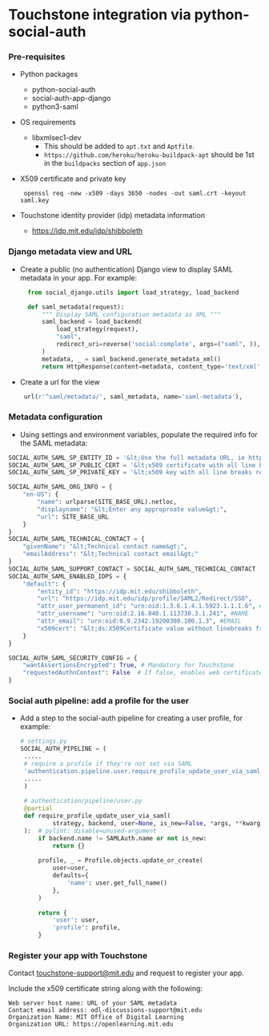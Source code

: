 # Touchstone integration via python-social-auth

### Pre-requisites
- Python packages
  - python-social-auth
  - social-auth-app-django
  - python3-saml
  
- OS requirements
  - libxmlsec1-dev
    - This should be added to `apt.txt` and `Aptfile`.
    - `https://github.com/heroku/heroku-buildpack-apt` should be 1st in the `buildpacks` section of `app.json`
    
- X509 certificate and private key
  ```shell
   openssl req -new -x509 -days 3650 -nodes -out saml.crt -keyout saml.key
   ```
   
- Touchstone identity provider (idp) metadata information
  - https://idp.mit.edu/idp/shibboleth
  
### Django metadata view and URL
- Create a public (no authentication) Django view to display SAML metadata in your app. For example:
  ```python
    from social_django.utils import load_strategy, load_backend
  
    def saml_metadata(request):
        """ Display SAML configuration metadata as XML """
        saml_backend = load_backend(
            load_strategy(request),
            "saml",
            redirect_uri=reverse('social:complete', args=("saml", )),
        )
        metadata, _ = saml_backend.generate_metadata_xml()
        return HttpResponse(content=metadata, content_type='text/xml')
  ```
- Create a url for the view
   ```python
    url(r'^saml/metadata/', saml_metadata, name='saml-metadata'),
   ```  

### Metadata configuration
- Using settings and environment variables, populate the required info for the SAML metadata:
```python
SOCIAL_AUTH_SAML_SP_ENTITY_ID = '&lt;Use the full metadata URL, ie https://myserver.edu/saml/metadata&gt>'
SOCIAL_AUTH_SAML_SP_PUBLIC_CERT = '&lt;x509 certificate with all line breaks removed&gt>'
SOCIAL_AUTH_SAML_SP_PRIVATE_KEY = '&lt;x509 key with all line breaks removed&gt>'

SOCIAL_AUTH_SAML_ORG_INFO = {
    "en-US": {
        "name": urlparse(SITE_BASE_URL).netloc,
        "displayname": "&lt;Enter any approproate value&gt;",
        "url": SITE_BASE_URL
    }
}
SOCIAL_AUTH_SAML_TECHNICAL_CONTACT = {
    "givenName": "&lt;Technical contact name&gt;",
    "emailAddress": "&lt;Technical contact email&gt;"
}
SOCIAL_AUTH_SAML_SUPPORT_CONTACT = SOCIAL_AUTH_SAML_TECHNICAL_CONTACT
SOCIAL_AUTH_SAML_ENABLED_IDPS = {
    "default": {
        "entity_id": "https://idp.mit.edu/shibboleth",
        "url": "https://idp.mit.edu/idp/profile/SAML2/Redirect/SSO",
        "attr_user_permanent_id": "urn:oid:1.3.6.1.4.1.5923.1.1.1.6", #EPPN
        "attr_username": "urn:oid:2.16.840.1.113730.3.1.241", #NAME
        "attr_email": "urn:oid:0.9.2342.19200300.100.1.3", #EMAIL
        "x509cert": "&lt;ds:X509Certificate value without linebreaks from Touchstone idp metadata&gt;",
    }
}

SOCIAL_AUTH_SAML_SECURITY_CONFIG = {
    "wantAssertionsEncrypted": True, # Mandatory for Touchstone
    "requestedAuthnContext": False  # If false, enables web certificate option in Touchstone
}

```


### Social auth pipeline: add a profile for the user

- Add a step to the social-auth pipeline for creating a user profile, for example:

   ```python
   # settings.py
   SOCIAL_AUTH_PIPELINE = (
    .....
    # require a profile if they're not set via SAML
    'authentication.pipeline.user.require_profile_update_user_via_saml',
    .....
    )
    
    # authentication/pipeline/user.py
    @partial
    def require_profile_update_user_via_saml(
            strategy, backend, user=None, is_new=False, *args, **kwargs
    ):  # pylint: disable=unused-argument    
        if backend.name != SAMLAuth.name or not is_new:
            return {}
    
        profile, _ = Profile.objects.update_or_create(
            user=user,
            defaults={
                'name': user.get_full_name()
            },
        )
    
        return {
            'user': user,
            'profile': profile,
        }
   ```

### Register your app with Touchstone

Contact touchstone-support@mit.edu and request to register your app.  

Include the x509 certificate string along with the following:
```
Web server host name: URL of your SAML metadata
Contact email address: odl-discussions-support@mit.edu
Organization Name: MIT Office of Digital Learning
Organization URL: https://openlearning.mit.edu  
```
